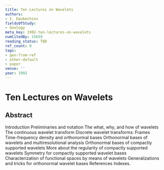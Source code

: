 ```yaml
---
title: Ten Lectures on Wavelets
authors:
- I. Daubechies
fieldsOfStudy:
- Geology
meta_key: 1992-ten-lectures-on-wavelets
numCitedBy: 15659
reading_status: TBD
ref_count: 0
tags:
- gen-from-ref
- other-default
- paper
venue: ''
year: 1992
---
```


# Ten Lectures on Wavelets

## Abstract

Introduction Preliminaries and notation The what, why, and how of wavelets The continuous wavelet transform Discrete wavelet transforms: Frames Time-frequency density and orthonormal bases Orthonormal bases of wavelets and multiresolutional analysis Orthonormal bases of compactly supported wavelets More about the regularity of compactly supported wavelets Symmetry for compactly supported wavelet bases Characterization of functional spaces by means of wavelets Generalizations and tricks for orthonormal wavelet bases References Indexes.
